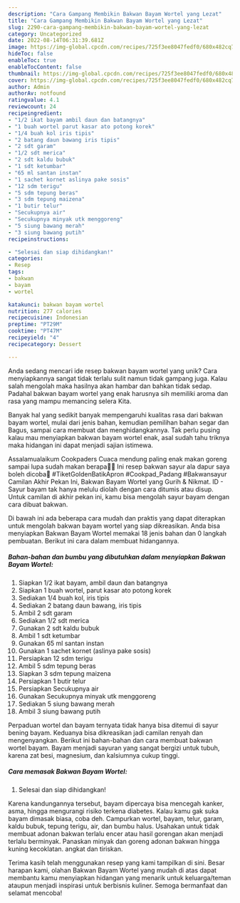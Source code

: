 ```yaml
---
description: "Cara Gampang Membikin Bakwan Bayam Wortel yang Lezat"
title: "Cara Gampang Membikin Bakwan Bayam Wortel yang Lezat"
slug: 2290-cara-gampang-membikin-bakwan-bayam-wortel-yang-lezat
category: Uncategorized
date: 2022-08-14T06:31:39.681Z
image: https://img-global.cpcdn.com/recipes/725f3ee8047fedf0/680x482cq70/bakwan-bayam-wortel-foto-resep-utama.jpg
hideToc: false
enableToc: true
enableTocContent: false
thumbnail: https://img-global.cpcdn.com/recipes/725f3ee8047fedf0/680x482cq70/bakwan-bayam-wortel-foto-resep-utama.jpg
cover: https://img-global.cpcdn.com/recipes/725f3ee8047fedf0/680x482cq70/bakwan-bayam-wortel-foto-resep-utama.jpg
author: Admin
authorAv: notfound
ratingvalue: 4.1
reviewcount: 24
recipeingredient:
- "1/2 ikat bayam ambil daun dan batangnya"
- "1 buah wortel parut kasar ato potong korek"
- "1/4 buah kol iris tipis"
- "2 batang daun bawang iris tipis"
- "2 sdt garam"
- "1/2 sdt merica"
- "2 sdt kaldu bubuk"
- "1 sdt ketumbar"
- "65 ml santan instan"
- "1 sachet kornet aslinya pake sosis"
- "12 sdm terigu"
- "5 sdm tepung beras"
- "3 sdm tepung maizena"
- "1 butir telur"
- "Secukupnya air"
- "Secukupnya minyak utk menggoreng"
- "5 siung bawang merah"
- "3 siung bawang putih"
recipeinstructions:

- "Selesai dan siap dihidangkan!"
categories:
- Resep
tags:
- bakwan
- bayam
- wortel

katakunci: bakwan bayam wortel 
nutrition: 277 calories
recipecuisine: Indonesian
preptime: "PT29M"
cooktime: "PT47M"
recipeyield: "4"
recipecategory: Dessert

---
```





Anda sedang mencari ide resep bakwan bayam wortel yang unik? Cara menyiapkannya sangat tidak terlalu sulit namun tidak gampang juga. Kalau salah mengolah maka hasilnya akan hambar dan bahkan tidak sedap. Padahal bakwan bayam wortel yang enak harusnya sih memiliki aroma dan rasa yang mampu memancing selera Kita.





Banyak hal yang sedikit banyak mempengaruhi kualitas rasa dari bakwan bayam wortel, mulai dari jenis bahan, kemudian pemilihan bahan segar dan Bagus, sampai cara membuat dan menghidangkannya. Tak perlu pusing kalau mau menyiapkan bakwan bayam wortel enak,      asal sudah tahu triknya maka hidangan ini dapat menjadi sajian istimewa.














Assalamualaikum Cookpaders Cuaca mendung paling enak makan goreng sampai lupa sudah makan berapa🤭🤫 Ini resep bakwan sayur ala dapur saya boleh dicoba🤗 #TiketGoldenBatikApron #Cookpad_Padang #Bakwansayur Camilan Akhir Pekan Ini, Bakwan Bayam Wortel yang Gurih &amp; Nikmat. ID - Sayur bayam tak hanya melulu diolah dengan cara ditumis atau disup. Untuk camilan di akhir pekan ini, kamu bisa mengolah sayur bayam dengan cara dibuat bakwan.






Di bawah ini ada beberapa cara mudah dan praktis yang dapat diterapkan untuk mengolah bakwan bayam wortel yang siap dikreasikan. Anda bisa menyiapkan Bakwan Bayam Wortel memakai 18 jenis bahan dan 0 langkah pembuatan. Berikut ini cara dalam membuat hidangannya.

<!--inarticleads1-->

##### Bahan-bahan dan bumbu yang dibutuhkan dalam menyiapkan Bakwan Bayam Wortel:

1. Siapkan 1/2 ikat bayam, ambil daun dan batangnya
1. Siapkan 1 buah wortel, parut kasar ato potong korek
1. Sediakan 1/4 buah kol, iris tipis
1. Sediakan 2 batang daun bawang, iris tipis
1. Ambil 2 sdt garam
1. Sediakan 1/2 sdt merica
1. Gunakan 2 sdt kaldu bubuk
1. Ambil 1 sdt ketumbar
1. Gunakan 65 ml santan instan
1. Gunakan 1 sachet kornet (aslinya pake sosis)
1. Persiapkan 12 sdm terigu
1. Ambil 5 sdm tepung beras
1. Siapkan 3 sdm tepung maizena
1. Persiapkan 1 butir telur
1. Persiapkan Secukupnya air
1. Gunakan Secukupnya minyak utk menggoreng
1. Sediakan 5 siung bawang merah
1. Ambil 3 siung bawang putih


Perpaduan wortel dan bayam ternyata tidak hanya bisa ditemui di sayur bening bayam. Keduanya bisa dikreasikan jadi camilan renyah dan mengenyangkan. Berikut ini bahan-bahan dan cara membuat bakwan wortel bayam. Bayam menjadi sayuran yang sangat bergizi untuk tubuh, karena zat besi, magnesium, dan kalsiumnya cukup tinggi. 

<!--inarticleads2-->

##### Cara memasak Bakwan Bayam Wortel:


1. Selesai dan siap dihidangkan!

Karena kandungannya tersebut, bayam dipercaya bisa mencegah kanker, asma, hingga mengurangi risiko terkena diabetes. Kalau kamu gak suka bayam dimasak biasa, coba deh. Campurkan wortel, bayam, telur, garam, kaldu bubuk, tepung terigu, air, dan bumbu halus. Usahakan untuk tidak membuat adonan bakwan terlalu encer atau hasil gorengan akan menjadi terlalu berminyak. Panaskan minyak dan goreng adonan bakwan hingga kuning kecoklatan. angkat dan tiriskan. 

Terima kasih telah menggunakan resep yang kami tampilkan di sini. Besar harapan kami, olahan Bakwan Bayam Wortel yang mudah di atas dapat membantu kamu menyiapkan hidangan yang menarik untuk keluarga/teman ataupun menjadi inspirasi untuk berbisnis kuliner. Semoga bermanfaat dan selamat mencoba!
